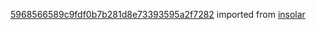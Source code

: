 [5968566589c9fdf0b7b281d8e73393595a2f7282](https://github.com/insolar/insolar/commit/5968566589c9fdf0b7b281d8e73393595a2f7282) imported from [insolar](https://github.com/insolar/insolar)

